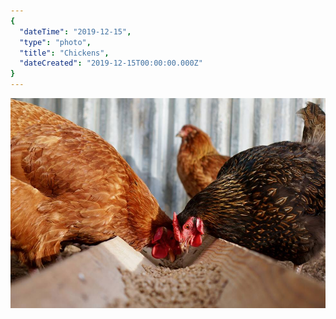 ```yaml
---
{
  "dateTime": "2019-12-15",
  "type": "photo",
  "title": "Chickens",
  "dateCreated": "2019-12-15T00:00:00.000Z"
}
---
```

![Chickens][ck]

[ck]: /img/20191215-chickens.jpg
